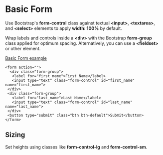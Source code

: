 
# Basic Form

Use Bootstrap's **form-control** class against textual **&lt;input&gt;**, **&lt;textarea&gt;**, and **&lt;select&gt;** elements 
to apply **width: 100%** by default.

Wrap labels and controls inside a **&lt;div&gt;** with the Bootstrap **form-group** class applied for optimum spacing. 
Alternatively, you can use a **&lt;fieldset&gt;** or other element.

<a href="archives/Class Htmls/ex1.html" target = "_blank">Basic Form example</a>

~~~
<form action="">
  <div class="form-group">
   <label for="first_name">First Name</label>
   <input type="text" class="form-control" id="first_name" name="first_name">
 </div>
 <div class="form-group">
   <label for="last_name">Last Name</label>
   <input type="text" class="form-control" id="last_name" name="last_name">
 </div>
 <button type="submit" class="btn btn-default">Submit</button>
</form>
~~~

## Sizing

Set heights using classes like **form-control-lg** and **form-control-sm**.
